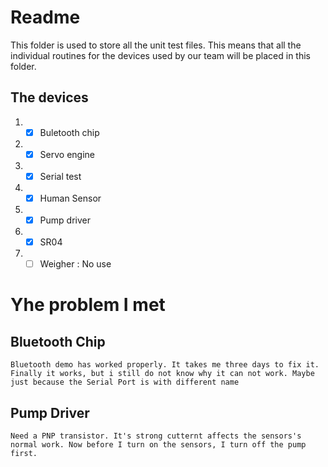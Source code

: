 # Readme

This folder is used to store all the unit test files. This means that all the individual routines for the devices used by our team will be placed in this folder.

## The devices
1. - [x] Buletooth chip
2. - [x] Servo engine
3. - [x] Serial test
4. - [x] Human Sensor
5. - [x] Pump driver
6. - [x] SR04
7. - [ ] Weigher  : No use

# Yhe problem I met
## Bluetooth Chip
~~~text
Bluetooth demo has worked properly. It takes me three days to fix it. Finally it works, but i still do not know why it can not work. Maybe just because the Serial Port is with different name
~~~

## Pump Driver
~~~text
Need a PNP transistor. It's strong cutternt affects the sensors's normal work. Now before I turn on the sensors, I turn off the pump first.
~~~